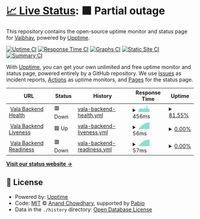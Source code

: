 # [📈 Live Status](https://vaibhav0806.github.io/vala-backend-status): <!--live status--> **🟧 Partial outage**

This repository contains the open-source uptime monitor and status page for [Vaibhav](https://vaibhav0806.github.io/vala-backend-status), powered by [Upptime](https://github.com/upptime/upptime).

[![Uptime CI](https://github.com/vaibhav0806/vala-backend-status/workflows/Uptime%20CI/badge.svg)](https://github.com/vaibhav0806/vala-backend-status/actions?query=workflow%3A%22Uptime+CI%22)
[![Response Time CI](https://github.com/vaibhav0806/vala-backend-status/workflows/Response%20Time%20CI/badge.svg)](https://github.com/vaibhav0806/vala-backend-status/actions?query=workflow%3A%22Response+Time+CI%22)
[![Graphs CI](https://github.com/vaibhav0806/vala-backend-status/workflows/Graphs%20CI/badge.svg)](https://github.com/vaibhav0806/vala-backend-status/actions?query=workflow%3A%22Graphs+CI%22)
[![Static Site CI](https://github.com/vaibhav0806/vala-backend-status/workflows/Static%20Site%20CI/badge.svg)](https://github.com/vaibhav0806/vala-backend-status/actions?query=workflow%3A%22Static+Site+CI%22)
[![Summary CI](https://github.com/vaibhav0806/vala-backend-status/workflows/Summary%20CI/badge.svg)](https://github.com/vaibhav0806/vala-backend-status/actions?query=workflow%3A%22Summary+CI%22)

With [Upptime](https://upptime.js.org), you can get your own unlimited and free uptime monitor and status page, powered entirely by a GitHub repository. We use [Issues](https://github.com/vaibhav0806/vala-backend-status/issues) as incident reports, [Actions](https://github.com/vaibhav0806/vala-backend-status/actions) as uptime monitors, and [Pages](https://vaibhav0806.github.io/vala-backend-status) for the status page.

<!--start: status pages-->
<!-- This summary is generated by Upptime (https://github.com/upptime/upptime) -->
<!-- Do not edit this manually, your changes will be overwritten -->
<!-- prettier-ignore -->
| URL | Status | History | Response Time | Uptime |
| --- | ------ | ------- | ------------- | ------ |
| <img alt="" src="https://icons.duckduckgo.com/ip3/backend.vala.arianelabs.dev.ico" height="13"> [Vala Backend Health](https://backend.vala.arianelabs.dev/api/v1/health) | 🟥 Down | [vala-backend-health.yml](https://github.com/vaibhav0806/vala-backend-status/commits/HEAD/history/vala-backend-health.yml) | <details><summary><img alt="Response time graph" src="./graphs/vala-backend-health/response-time-week.png" height="20"> 456ms</summary><br><a href="https://vaibhav0806.github.io/vala-backend-status/history/vala-backend-health"><img alt="Response time 456" src="https://img.shields.io/endpoint?url=https%3A%2F%2Fraw.githubusercontent.com%2Fvaibhav0806%2Fvala-backend-status%2FHEAD%2Fapi%2Fvala-backend-health%2Fresponse-time.json"></a><br><a href="https://vaibhav0806.github.io/vala-backend-status/history/vala-backend-health"><img alt="24-hour response time 456" src="https://img.shields.io/endpoint?url=https%3A%2F%2Fraw.githubusercontent.com%2Fvaibhav0806%2Fvala-backend-status%2FHEAD%2Fapi%2Fvala-backend-health%2Fresponse-time-day.json"></a><br><a href="https://vaibhav0806.github.io/vala-backend-status/history/vala-backend-health"><img alt="7-day response time 456" src="https://img.shields.io/endpoint?url=https%3A%2F%2Fraw.githubusercontent.com%2Fvaibhav0806%2Fvala-backend-status%2FHEAD%2Fapi%2Fvala-backend-health%2Fresponse-time-week.json"></a><br><a href="https://vaibhav0806.github.io/vala-backend-status/history/vala-backend-health"><img alt="30-day response time 456" src="https://img.shields.io/endpoint?url=https%3A%2F%2Fraw.githubusercontent.com%2Fvaibhav0806%2Fvala-backend-status%2FHEAD%2Fapi%2Fvala-backend-health%2Fresponse-time-month.json"></a><br><a href="https://vaibhav0806.github.io/vala-backend-status/history/vala-backend-health"><img alt="1-year response time 456" src="https://img.shields.io/endpoint?url=https%3A%2F%2Fraw.githubusercontent.com%2Fvaibhav0806%2Fvala-backend-status%2FHEAD%2Fapi%2Fvala-backend-health%2Fresponse-time-year.json"></a></details> | <details><summary><a href="https://vaibhav0806.github.io/vala-backend-status/history/vala-backend-health">81.55%</a></summary><a href="https://vaibhav0806.github.io/vala-backend-status/history/vala-backend-health"><img alt="All-time uptime 81.55%" src="https://img.shields.io/endpoint?url=https%3A%2F%2Fraw.githubusercontent.com%2Fvaibhav0806%2Fvala-backend-status%2FHEAD%2Fapi%2Fvala-backend-health%2Fuptime.json"></a><br><a href="https://vaibhav0806.github.io/vala-backend-status/history/vala-backend-health"><img alt="24-hour uptime 81.55%" src="https://img.shields.io/endpoint?url=https%3A%2F%2Fraw.githubusercontent.com%2Fvaibhav0806%2Fvala-backend-status%2FHEAD%2Fapi%2Fvala-backend-health%2Fuptime-day.json"></a><br><a href="https://vaibhav0806.github.io/vala-backend-status/history/vala-backend-health"><img alt="7-day uptime 81.55%" src="https://img.shields.io/endpoint?url=https%3A%2F%2Fraw.githubusercontent.com%2Fvaibhav0806%2Fvala-backend-status%2FHEAD%2Fapi%2Fvala-backend-health%2Fuptime-week.json"></a><br><a href="https://vaibhav0806.github.io/vala-backend-status/history/vala-backend-health"><img alt="30-day uptime 81.55%" src="https://img.shields.io/endpoint?url=https%3A%2F%2Fraw.githubusercontent.com%2Fvaibhav0806%2Fvala-backend-status%2FHEAD%2Fapi%2Fvala-backend-health%2Fuptime-month.json"></a><br><a href="https://vaibhav0806.github.io/vala-backend-status/history/vala-backend-health"><img alt="1-year uptime 81.55%" src="https://img.shields.io/endpoint?url=https%3A%2F%2Fraw.githubusercontent.com%2Fvaibhav0806%2Fvala-backend-status%2FHEAD%2Fapi%2Fvala-backend-health%2Fuptime-year.json"></a></details>
| <img alt="" src="https://icons.duckduckgo.com/ip3/backend.vala.arianelabs.dev.ico" height="13"> [Vala Backend Liveness](https://backend.vala.arianelabs.dev/api/v1/health/liveness) | 🟩 Up | [vala-backend-liveness.yml](https://github.com/vaibhav0806/vala-backend-status/commits/HEAD/history/vala-backend-liveness.yml) | <details><summary><img alt="Response time graph" src="./graphs/vala-backend-liveness/response-time-week.png" height="20"> 56ms</summary><br><a href="https://vaibhav0806.github.io/vala-backend-status/history/vala-backend-liveness"><img alt="Response time 56" src="https://img.shields.io/endpoint?url=https%3A%2F%2Fraw.githubusercontent.com%2Fvaibhav0806%2Fvala-backend-status%2FHEAD%2Fapi%2Fvala-backend-liveness%2Fresponse-time.json"></a><br><a href="https://vaibhav0806.github.io/vala-backend-status/history/vala-backend-liveness"><img alt="24-hour response time 56" src="https://img.shields.io/endpoint?url=https%3A%2F%2Fraw.githubusercontent.com%2Fvaibhav0806%2Fvala-backend-status%2FHEAD%2Fapi%2Fvala-backend-liveness%2Fresponse-time-day.json"></a><br><a href="https://vaibhav0806.github.io/vala-backend-status/history/vala-backend-liveness"><img alt="7-day response time 56" src="https://img.shields.io/endpoint?url=https%3A%2F%2Fraw.githubusercontent.com%2Fvaibhav0806%2Fvala-backend-status%2FHEAD%2Fapi%2Fvala-backend-liveness%2Fresponse-time-week.json"></a><br><a href="https://vaibhav0806.github.io/vala-backend-status/history/vala-backend-liveness"><img alt="30-day response time 56" src="https://img.shields.io/endpoint?url=https%3A%2F%2Fraw.githubusercontent.com%2Fvaibhav0806%2Fvala-backend-status%2FHEAD%2Fapi%2Fvala-backend-liveness%2Fresponse-time-month.json"></a><br><a href="https://vaibhav0806.github.io/vala-backend-status/history/vala-backend-liveness"><img alt="1-year response time 56" src="https://img.shields.io/endpoint?url=https%3A%2F%2Fraw.githubusercontent.com%2Fvaibhav0806%2Fvala-backend-status%2FHEAD%2Fapi%2Fvala-backend-liveness%2Fresponse-time-year.json"></a></details> | <details><summary><a href="https://vaibhav0806.github.io/vala-backend-status/history/vala-backend-liveness">0.00%</a></summary><a href="https://vaibhav0806.github.io/vala-backend-status/history/vala-backend-liveness"><img alt="All-time uptime 0.00%" src="https://img.shields.io/endpoint?url=https%3A%2F%2Fraw.githubusercontent.com%2Fvaibhav0806%2Fvala-backend-status%2FHEAD%2Fapi%2Fvala-backend-liveness%2Fuptime.json"></a><br><a href="https://vaibhav0806.github.io/vala-backend-status/history/vala-backend-liveness"><img alt="24-hour uptime 0.00%" src="https://img.shields.io/endpoint?url=https%3A%2F%2Fraw.githubusercontent.com%2Fvaibhav0806%2Fvala-backend-status%2FHEAD%2Fapi%2Fvala-backend-liveness%2Fuptime-day.json"></a><br><a href="https://vaibhav0806.github.io/vala-backend-status/history/vala-backend-liveness"><img alt="7-day uptime 0.00%" src="https://img.shields.io/endpoint?url=https%3A%2F%2Fraw.githubusercontent.com%2Fvaibhav0806%2Fvala-backend-status%2FHEAD%2Fapi%2Fvala-backend-liveness%2Fuptime-week.json"></a><br><a href="https://vaibhav0806.github.io/vala-backend-status/history/vala-backend-liveness"><img alt="30-day uptime 0.00%" src="https://img.shields.io/endpoint?url=https%3A%2F%2Fraw.githubusercontent.com%2Fvaibhav0806%2Fvala-backend-status%2FHEAD%2Fapi%2Fvala-backend-liveness%2Fuptime-month.json"></a><br><a href="https://vaibhav0806.github.io/vala-backend-status/history/vala-backend-liveness"><img alt="1-year uptime 0.00%" src="https://img.shields.io/endpoint?url=https%3A%2F%2Fraw.githubusercontent.com%2Fvaibhav0806%2Fvala-backend-status%2FHEAD%2Fapi%2Fvala-backend-liveness%2Fuptime-year.json"></a></details>
| <img alt="" src="https://icons.duckduckgo.com/ip3/backend.vala.arianelabs.dev.ico" height="13"> [Vala Backend Readiness](https://backend.vala.arianelabs.dev/api/v1/health/readiness) | 🟥 Down | [vala-backend-readiness.yml](https://github.com/vaibhav0806/vala-backend-status/commits/HEAD/history/vala-backend-readiness.yml) | <details><summary><img alt="Response time graph" src="./graphs/vala-backend-readiness/response-time-week.png" height="20"> 57ms</summary><br><a href="https://vaibhav0806.github.io/vala-backend-status/history/vala-backend-readiness"><img alt="Response time 57" src="https://img.shields.io/endpoint?url=https%3A%2F%2Fraw.githubusercontent.com%2Fvaibhav0806%2Fvala-backend-status%2FHEAD%2Fapi%2Fvala-backend-readiness%2Fresponse-time.json"></a><br><a href="https://vaibhav0806.github.io/vala-backend-status/history/vala-backend-readiness"><img alt="24-hour response time 57" src="https://img.shields.io/endpoint?url=https%3A%2F%2Fraw.githubusercontent.com%2Fvaibhav0806%2Fvala-backend-status%2FHEAD%2Fapi%2Fvala-backend-readiness%2Fresponse-time-day.json"></a><br><a href="https://vaibhav0806.github.io/vala-backend-status/history/vala-backend-readiness"><img alt="7-day response time 57" src="https://img.shields.io/endpoint?url=https%3A%2F%2Fraw.githubusercontent.com%2Fvaibhav0806%2Fvala-backend-status%2FHEAD%2Fapi%2Fvala-backend-readiness%2Fresponse-time-week.json"></a><br><a href="https://vaibhav0806.github.io/vala-backend-status/history/vala-backend-readiness"><img alt="30-day response time 57" src="https://img.shields.io/endpoint?url=https%3A%2F%2Fraw.githubusercontent.com%2Fvaibhav0806%2Fvala-backend-status%2FHEAD%2Fapi%2Fvala-backend-readiness%2Fresponse-time-month.json"></a><br><a href="https://vaibhav0806.github.io/vala-backend-status/history/vala-backend-readiness"><img alt="1-year response time 57" src="https://img.shields.io/endpoint?url=https%3A%2F%2Fraw.githubusercontent.com%2Fvaibhav0806%2Fvala-backend-status%2FHEAD%2Fapi%2Fvala-backend-readiness%2Fresponse-time-year.json"></a></details> | <details><summary><a href="https://vaibhav0806.github.io/vala-backend-status/history/vala-backend-readiness">0.00%</a></summary><a href="https://vaibhav0806.github.io/vala-backend-status/history/vala-backend-readiness"><img alt="All-time uptime 0.00%" src="https://img.shields.io/endpoint?url=https%3A%2F%2Fraw.githubusercontent.com%2Fvaibhav0806%2Fvala-backend-status%2FHEAD%2Fapi%2Fvala-backend-readiness%2Fuptime.json"></a><br><a href="https://vaibhav0806.github.io/vala-backend-status/history/vala-backend-readiness"><img alt="24-hour uptime 0.00%" src="https://img.shields.io/endpoint?url=https%3A%2F%2Fraw.githubusercontent.com%2Fvaibhav0806%2Fvala-backend-status%2FHEAD%2Fapi%2Fvala-backend-readiness%2Fuptime-day.json"></a><br><a href="https://vaibhav0806.github.io/vala-backend-status/history/vala-backend-readiness"><img alt="7-day uptime 0.00%" src="https://img.shields.io/endpoint?url=https%3A%2F%2Fraw.githubusercontent.com%2Fvaibhav0806%2Fvala-backend-status%2FHEAD%2Fapi%2Fvala-backend-readiness%2Fuptime-week.json"></a><br><a href="https://vaibhav0806.github.io/vala-backend-status/history/vala-backend-readiness"><img alt="30-day uptime 0.00%" src="https://img.shields.io/endpoint?url=https%3A%2F%2Fraw.githubusercontent.com%2Fvaibhav0806%2Fvala-backend-status%2FHEAD%2Fapi%2Fvala-backend-readiness%2Fuptime-month.json"></a><br><a href="https://vaibhav0806.github.io/vala-backend-status/history/vala-backend-readiness"><img alt="1-year uptime 0.00%" src="https://img.shields.io/endpoint?url=https%3A%2F%2Fraw.githubusercontent.com%2Fvaibhav0806%2Fvala-backend-status%2FHEAD%2Fapi%2Fvala-backend-readiness%2Fuptime-year.json"></a></details>

<!--end: status pages-->

[**Visit our status website →**](https://vaibhav0806.github.io/vala-backend-status)

## 📄 License

- Powered by: [Upptime](https://github.com/upptime/upptime)
- Code: [MIT](./LICENSE) © [Anand Chowdhary](https://anandchowdhary.com), supported by [Pabio](https://pabio.com)
- Data in the `./history` directory: [Open Database License](https://opendatacommons.org/licenses/odbl/1-0/)
